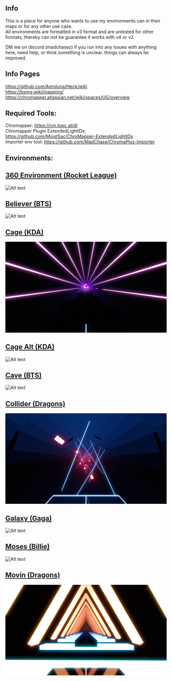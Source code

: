 ## Info
This is a place for anyone who wants to use my environments can in their maps or for any other use case.    
All environments are formatted in v3 format and are untested for other formats, thereby can not be guarantee it works with v4 or v2      

DM me on discord (madchasez) if you run into any issues with anything here, need help, or think something is unclear. things can always be improved.      

## Info Pages
https://github.com/Aeroluna/Heck/wiki    
https://bsmg.wiki/mapping/    
https://chromapper.atlassian.net/wiki/spaces/UG/overview       

## Required Tools:    
Chromapper: https://cm.topc.at/dl    
Chromapper Plugin ExtendedLightIDs: https://github.com/MoistSac/ChroMapper-ExtendedLightIDs    
Importer env tool: https://github.com/MadChase/ChromaPlus-Importer    
     
## Environments:
## [360 Environment (Rocket League)](Main%20Envs/360%20env) </h1>
![Alt text](Main%20Envs/360%20env/PIC.png)

## [Believer (BTS)](Main%20Envs/Believer)
![Alt text](Main%20Envs/Believer/PIC.png)

## [Cage (KDA)](Main%20Envs/Cage)
![Alt text](Main%20Envs/Cage/PIC.png)

## [Cage Alt (KDA)](Main%20Envs/Cage%20Alt)
![Alt text](Main%20Envs/Cage%20Alt/PIC.png)

## [Cave (BTS)](Main%20Envs/Cave)
![Alt text](Main%20Envs/Cave/PIC.png)

## [Collider (Dragons)](Main%20Envs/Collider)
![Alt text](Main%20Envs/Collider/PIC.png)

## [Galaxy (Gaga)](Main%20Envs/Galaxy)
![Alt text](Main%20Envs/Galaxy/PIC.png)

## [Moses (Billie)](Main%20Envs/Moses)
![Alt text](Main%20Envs/Moses/PIC.png)

## [Movin (Dragons)](Main%20Envs/Movin)
![Alt text](Main%20Envs/Movin/PIC.png)
